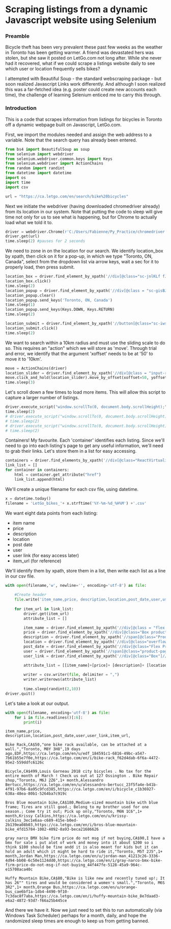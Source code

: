 
# Scraping listings from a dynamic Javascript website using Selenium

### Preamble
Bicycle theft has been very prevalent these past few weeks as the weather in Toronto has been getting warmer. A friend was devastated hers was stolen, but she saw it posted on LetGo.com not long after. While she never had it recovered, what if we could scrape a listings website daily to see which user or location frequently sells bikes? 

I attempted with Beautiful Soup - the standard webscraping package - but soon realized Javascript Links work differently. And although I soon realized this was a far-fetched idea (e.g. poster could create new accounts each time), the challenge of learning Selenium enticed me to carry this through.

### Introduction

This is a code that scrapes information from listings for bicycles in Toronto off a dynamic webpage built on Javascript, LetGo.com. 

First, we import the modules needed and assign the web address to a variable. Note that the search query has already been entered. 


```python
from bs4 import BeautifulSoup as soup
from selenium import webdriver
from selenium.webdriver.common.keys import Keys
from selenium.webdriver import ActionChains
from random import randint
from datetime import datetime
import os
import time
import csv

url = "https://ca.letgo.com/en/search/bike%20bicycles"
```

Next we initiate the webdriver (having downloaded chromedriver already) from its location in our system. Note that putting the code to sleep will give time not only for us to see what is happening, but for Chrome to actually load what we told it to.


```python
driver = webdriver.Chrome(r'C:/Users/Fabienne/Py_Practice/chromedriver.exe')
driver.get(url)
time.sleep(2) #pauses for 2 seconds
```

We need to zone in on the location for our search. We identify location_box by xpath, then click on it for a pop-up, in which we type "Toronto, ON, Canada", select from the dropdown list via arrow keys, wait a sec for it to properly load, then press submit.


```python
location_box = driver.find_element_by_xpath('//div[@class="sc-jnlKLf fJBPoC"]')
location_box.click()
time.sleep(2)
location_popup = driver.find_element_by_xpath('//div[@class = "sc-gisBJw knqFpP"]//input[@type="search"]')
location_popup.clear()
location_popup.send_keys('Toronto, ON, Canada')
time.sleep(1)
location_popup.send_keys(Keys.DOWN, Keys.RETURN)
time.sleep(2)

location_submit = driver.find_element_by_xpath('//button[@class="sc-iwsKbI bLghaB sc-ifAKCX zcOkP"]')
location_submit.click()
time.sleep(2)
```

We want to search within a 10km radius and must use the sliding scale to do so. This requires an "action" which we will store as 'move'. Through trial and error, we identify that the argument 'xoffset' needs to be at '50' to move it to '10km'. 


```python
move = ActionChains(driver)
location_slider = driver.find_element_by_xpath('//div[@class = "input-range__track input-range__track--background"]//div[@class = "input-range__slider"]')
move.click_and_hold(location_slider).move_by_offset(xoffset=50, yoffset=0).release().perform()
time.sleep(3)
```

Let's scroll down a few times to load more items. This will allow this script to capture a larger number of listings.


```python
driver.execute_script("window.scrollTo(0, document.body.scrollHeight);")
time.sleep(2)
# driver.execute_script("window.scrollTo(0, document.body.scrollHeight);")
# time.sleep(2)
# driver.execute_script("window.scrollTo(0, document.body.scrollHeight);")
# time.sleep(2)
```

Containers! My favourite. Each 'container' identifies each listing. Since we'll need to go into each listing's page to get any useful information, we'll need to grab their links. Let's store them in a list for easy accessing. 


```python
containers = driver.find_elements_by_xpath('//div[@class="ReactVirtualized__Collection__cell"]//a')
link_list = []
for container in containers:
    html = container.get_attribute("href")
    link_list.append(html)
```

We'll create a unique filename for each csv file, using datetime. 


```python
x = datetime.today()
filename = 'LetGo_bikes_'+ x.strftime('%Y-%m-%d_%H%M') +'.csv'
```

We want eight data points from each listing:
- item name
- price
- description
- location
- post date
- user
- user link (for easy access later)
- item_url (for reference)

We'll identify them by xpath, store them in a list, then write each list as a line in our csv file.


```python
with open(filename,'w', newline='', encoding='utf-8') as file:
    
    #Create header
    file.write('item_name,price, description,location,post_date,user,user_link,item_url,\n')
    
    for item_url in link_list:
        driver.get(item_url)
        attribute_list = []

        item_name = driver.find_element_by_xpath('//div[@class = "flex flex-column justify-between product-page__main-container___23Czq"]//h1').text
        price = driver.find_element_by_xpath('//div[@class="Box product-page__user-price___36nF3"]//h3').text
        description = driver.find_element_by_xpath('//span[@class="ProductDetail__name-description___1-PCj"]').text.strip().replace('\n','; ')
        location = driver.find_element_by_xpath('//div[@class="overflow-hidden"]//h4').text
        post_date = driver.find_element_by_xpath('//div[@class="Flex ProductDetail__badges___g0ZvT"]//div//div').text
        user = driver.find_element_by_xpath('//span[@class="product-page__userName___TxLGJ"]').text
        user_link = driver.find_element_by_xpath('//div[@class="Box"]//div//div//a').get_attribute("href")

        attribute_list = [[item_name]+[price]+ [description]+ [location]+ [post_date]+ [user]+ [user_link]+ [item_url]]
        
        writer = csv.writer(file, delimiter = ",")
        writer.writerows(attribute_list)
        
        time.sleep(randint(2,10))
driver.quit()
```

Let's take a look at our output.


```python
with open(filename, encoding='utf-8') as file:
    for i in file.readlines()[:6]:
        print(i)
```

    item_name,price, description,location,post_date,user,user_link,item_url,
    
    Bike Rack,CA$50,"one bike rack available, can be attached at a wall.","Toronto, M8Y 3H8",19 days ago,EDF,https://ca.letgo.com/en/u/edf_184591c1-6816-49bc-a547-7b61b55e7f0e,https://ca.letgo.com/en/i/bike-rack_f62d4dab-6f6a-4472-95e2-559ddfc6126c
    
    Bicycle,CA$499,Louis Garneau 2018 city bicycles . No tax for the entire month of March ! Check us out at 127 Ossington . Bike Repair shop,"Toronto, M6J 2Z6",1+ month,Alessandro Bertucc,https://ca.letgo.com/en/u/alessandro-bertucc_23f5fa4e-b41b-4f91-97b6-8a95c9fcd385,https://ca.letgo.com/en/i/bicycle_c1b36927-638a-48ea-80b1-5264ba7c919c
    
    Bros Blue mountain bike,CA$180,Medium-sized mountain bike with blue frame; Tires are still good.; Belong to my brother used for one season.; Come try it out; Pick up only,"Toronto, M6N 1C6",1+ month,Krissy Calkins,https://ca.letgo.com/en/u/krissy-calkins_3ec1e6aa-c689-415e-b0ed-2b139ea08b03,https://ca.letgo.com/en/i/bros-blue-mountain-bike_4fd15784-1082-4092-8a93-beca21686626
    
    gray narco BMX bike firm price do not msg if not buying,CA$90,I have a bmx for sale i put alot of work and money into it about $200 so i think $100 should be fine andd it is also meant for kids but it can hold an adult which it might be hard to ride it,"Toronto, M5T 2J5",1+ month,Jordan Man,https://ca.letgo.com/en/u/jordan-man_41213c26-3336-4d94-bb08-6c50e1124dd0,https://ca.letgo.com/en/i/gray-narco-bmx-bike-firm-price-do-not-msg-if-not-buying_44f447fe-5128-45a9-964c-e15708aca40c
    
    Huffy Mountain Bike,CA$80,"Bike is like new and recently tuned up!; It has 26"" tires and would be considered a women's small.","Toronto, M6S 3R2",1+ month,Orange Bus,https://ca.letgo.com/en/u/orange-bus_cae6bf1a-1db4-4490-9f10-7c3dac8f7aba,https://ca.letgo.com/en/i/huffy-mountain-bike_8e7daad3-e6a2-4872-93d7-f66a25b445ce
    
    

And there we have it. Now we just need to set this to run automatically (via Windows Task Scheduler) perhaps for a month, daily, and hope the randomized sleep times are enough to keep us from getting banned.
